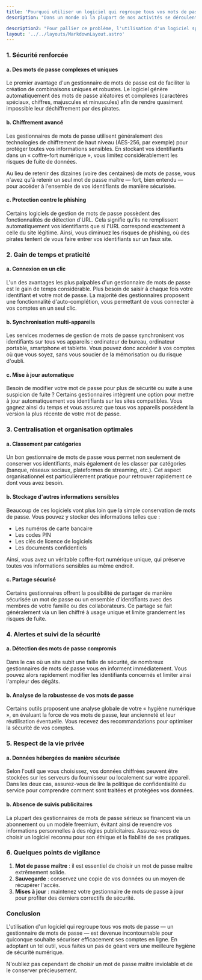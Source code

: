 ```yaml
---
title: 'Pourquoi utiliser un logiciel qui regroupe tous vos mots de passe et quel gestionnaire choisir ?'
description: "Dans un monde où la plupart de nos activités se déroulent en ligne, la sécurité numérique est devenue un enjeu majeur. Qu'il s'agisse de consulter votre compte bancaire, de vous connecter à vos réseaux sociaux ou de gérer vos différents services en ligne, la création et la gestion de mots de passe solides sont indispensables pour protéger vos données personnelles. Pourtant, beaucoup d'utilisateurs continuent d'employer des mots de passe simples et les réutilisent sur plusieurs sites, ce qui augmente les risques de piratage."

description2: "Pour pallier ce problème, l'utilisation d'un logiciel spécialisé dans la gestion et la centralisation de vos mots de passe (souvent appelé « gestionnaire de mots de passe ») se révèle être la solution idéale. Découvrez dans cet article les multiples avantages de recourir à une telle solution, ainsi qu'un aperçu des gestionnaires les plus connus, avec leurs points forts et leurs inconvénients."
layout: '../../layouts/MarkdownLayout.astro'
---
```


### 1. Sécurité renforcée

#### a. Des mots de passe complexes et uniques

Le premier avantage d'un gestionnaire de mots de passe est de faciliter la création de combinaisons uniques et robustes. Le logiciel génère automatiquement des mots de passe aléatoires et complexes (caractères spéciaux, chiffres, majuscules et minuscules) afin de rendre quasiment impossible leur déchiffrement par des pirates.

#### b. Chiffrement avancé

Les gestionnaires de mots de passe utilisent généralement des technologies de chiffrement de haut niveau (AES-256, par exemple) pour protéger toutes vos informations sensibles. En stockant vos identifiants dans un « coffre-fort numérique », vous limitez considérablement les risques de fuite de données.

Au lieu de retenir des dizaines (voire des centaines) de mots de passe, vous n'avez qu'à retenir un seul mot de passe maître — fort, bien entendu — pour accéder à l'ensemble de vos identifiants de manière sécurisée.

#### c. Protection contre le phishing

Certains logiciels de gestion de mots de passe possèdent des fonctionnalités de détection d'URL. Cela signifie qu'ils ne remplissent automatiquement vos identifiants que si l'URL correspond exactement à celle du site légitime. Ainsi, vous diminuez les risques de phishing, où des pirates tentent de vous faire entrer vos identifiants sur un faux site.

### 2. Gain de temps et praticité

#### a. Connexion en un clic

L'un des avantages les plus palpables d'un gestionnaire de mots de passe est le gain de temps considérable. Plus besoin de saisir à chaque fois votre identifiant et votre mot de passe. La majorité des gestionnaires proposent une fonctionnalité d'auto-complétion, vous permettant de vous connecter à vos comptes en un seul clic.

#### b. Synchronisation multi-appareils

Les services modernes de gestion de mots de passe synchronisent vos identifiants sur tous vos appareils : ordinateur de bureau, ordinateur portable, smartphone et tablette. Vous pouvez donc accéder à vos comptes où que vous soyez, sans vous soucier de la mémorisation ou du risque d'oubli.

#### c. Mise à jour automatique

Besoin de modifier votre mot de passe pour plus de sécurité ou suite à une suspicion de fuite ? Certains gestionnaires intègrent une option pour mettre à jour automatiquement vos identifiants sur les sites compatibles. Vous gagnez ainsi du temps et vous assurez que tous vos appareils possèdent la version la plus récente de votre mot de passe.

### 3. Centralisation et organisation optimales

#### a. Classement par catégories

Un bon gestionnaire de mots de passe vous permet non seulement de conserver vos identifiants, mais également de les classer par catégories (banque, réseaux sociaux, plateformes de streaming, etc.). Cet aspect organisationnel est particulièrement pratique pour retrouver rapidement ce dont vous avez besoin.

#### b. Stockage d'autres informations sensibles

Beaucoup de ces logiciels vont plus loin que la simple conservation de mots de passe. Vous pouvez y stocker des informations telles que :

- Les numéros de carte bancaire
- Les codes PIN
- Les clés de licence de logiciels
- Les documents confidentiels

Ainsi, vous avez un véritable coffre-fort numérique unique, qui préserve toutes vos informations sensibles au même endroit.

#### c. Partage sécurisé

Certains gestionnaires offrent la possibilité de partager de manière sécurisée un mot de passe ou un ensemble d'identifiants avec des membres de votre famille ou des collaborateurs. Ce partage se fait généralement via un lien chiffré à usage unique et limite grandement les risques de fuite.

### 4. Alertes et suivi de la sécurité

#### a. Détection des mots de passe compromis

Dans le cas où un site subit une faille de sécurité, de nombreux gestionnaires de mots de passe vous en informent immédiatement. Vous pouvez alors rapidement modifier les identifiants concernés et limiter ainsi l'ampleur des dégâts.

#### b. Analyse de la robustesse de vos mots de passe

Certains outils proposent une analyse globale de votre « hygiène numérique », en évaluant la force de vos mots de passe, leur ancienneté et leur réutilisation éventuelle. Vous recevez des recommandations pour optimiser la sécurité de vos comptes.

### 5. Respect de la vie privée

#### a. Données hébergées de manière sécurisée

Selon l'outil que vous choisissez, vos données chiffrées peuvent être stockées sur les serveurs du fournisseur ou localement sur votre appareil. Dans les deux cas, assurez-vous de lire la politique de confidentialité du service pour comprendre comment sont traitées et protégées vos données.

#### b. Absence de suivis publicitaires

La plupart des gestionnaires de mots de passe sérieux se financent via un abonnement ou un modèle freemium, évitant ainsi de revendre vos informations personnelles à des régies publicitaires. Assurez-vous de choisir un logiciel reconnu pour son éthique et la fiabilité de ses pratiques.

### 6. Quelques points de vigilance

1. **Mot de passe maître** : il est essentiel de choisir un mot de passe maître extrêmement solide.
2. **Sauvegarde** : conservez une copie de vos données ou un moyen de récupérer l'accès.
3. **Mises à jour** : maintenez votre gestionnaire de mots de passe à jour pour profiter des derniers correctifs de sécurité.

### Conclusion

L'utilisation d'un logiciel qui regroupe tous vos mots de passe — un gestionnaire de mots de passe — est devenue incontournable pour quiconque souhaite sécuriser efficacement ses comptes en ligne. En adoptant un tel outil, vous faites un pas de géant vers une meilleure hygiène de sécurité numérique.

N'oubliez pas cependant de choisir un mot de passe maître inviolable et de le conserver précieusement.
